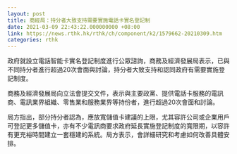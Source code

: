 ```yaml
---
layout: post
title: 商經局：持分者大致支持需要實施電話卡實名登記制
date: 2021-03-09 22:43:22.000000000 +08:00
link: https://news.rthk.hk/rthk/ch/component/k2/1579662-20210309.htm
categories: rthk
---
```


政府就設立電話智能卡實名登記制度進行公眾諮詢，商務及經濟發展局表示，已與不同持分者進行超過20次會面與討論，持分者大致支持和認同政府有需要實施登記制度。

商務及經濟發展局向立法會提交文件，表示與主要政黨、提供電話卡服務的電訊商、電訊業界組織、零售業和服務業界等持份者，進行超過20次會面和討論。

局方指出，部分持分者認為，應放寬儲值卡建議的上限，尤其容許公司或企業用戶可登記更多儲值卡，亦有不少電訊商要求政府延長實施登記制度的寬限期，以容許有更充裕時間建立一套穩建的系統。局方表示，會詳細研究和考慮如何改善具體安排。
